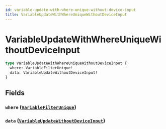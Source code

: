 ```yaml
---
id: variable-update-with-where-unique-without-device-input
title: VariableUpdateWithWhereUniqueWithoutDeviceInput
---
```


 # VariableUpdateWithWhereUniqueWithoutDeviceInput





```graphql
type VariableUpdateWithWhereUniqueWithoutDeviceInput {
  where: VariableFilterUnique!
  data: VariableUpdateWithoutDeviceInput!
}
```


## Fields

### `where` ([`VariableFilterUnique`](/inputs/variable-filter-unique))




### `data` ([`VariableUpdateWithoutDeviceInput`](/inputs/variable-update-without-device-input))






